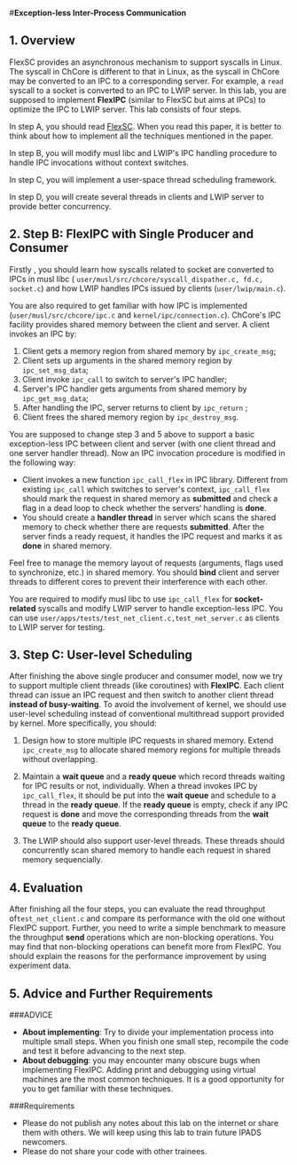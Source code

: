 #**Exception-less Inter-Process Communication**

## 1. Overview
FlexSC provides an asynchronous mechanism to support syscalls in Linux. The syscall in ChCore is different to that in Linux, as the syscall in ChCore may be converted to an IPC to a corresponding server. For example, a `read` syscall to a socket is converted to an IPC to LWIP server. In this lab, you are supposed to implement **FlexIPC** (similar to FlexSC but aims at IPCs) to optimize the IPC to LWIP server. This lab consists of four steps.


In step A, you should read [FlexSC](https://www.usenix.org/legacy/events/osdi10/tech/full_papers/Soares.pdf). When you read this paper, it is better to think about how to implement all the techniques mentioned in the paper.

In step B, you will modify musl libc and LWIP's IPC handling procedure to handle IPC invocations without context switches.

In step C, you will implement a user-space thread scheduling framework.

In step D, you will create several threads in clients and LWIP server to provide better concurrency.




## 2. Step B: FlexIPC with Single Producer and Consumer

Firstly , you should learn how syscalls related to socket are converted to IPCs in musl libc (	`user/musl/src/chcore/syscall_dispather.c, fd.c, socket.c`) and how LWIP handles IPCs issued by clients (`user/lwip/main.c`). 

You are also required to get familiar with how IPC is implemented (`user/musl/src/chcore/ipc.c` and `kernel/ipc/connection.c`). ChCore's IPC facility provides shared memory between the client and server. A client invokes an IPC by:

1. Client gets a memory region from shared memory by `ipc_create_msg`;
2. Client sets up arguments in the shared memory region by `ipc_set_msg_data`;
3. Client invoke `ipc_call` to switch to server's IPC handler;
4. Server's IPC handler gets arguments from shared memory by `ipc_get_msg_data`;
5. After handling the IPC, server returns to client by `ipc_return` ;
6. Client frees the shared memory region by `ipc_destroy_msg`.

You are supposed to change step 3 and 5 above to support a basic exception-less IPC between client and server (with one client thread and one server handler thread). Now an IPC invocation procedure is modified in the following way:

* Client invokes a new function `ipc_call_flex` in IPC library. Different from existing `ipc_call` which switches to server's context,  `ipc_call_flex` should mark the request in shared memory as **submitted** and check a flag in a dead loop to check whether the servers‘ handling is **done**. 
* You should create a **handler thread** in server which scans the shared memory to check whether there are requests **submitted**. After the server finds a ready request, it handles the IPC request and marks it as **done** in shared memory.

Feel free to manage the memory layout of requests (arguments, flags used to synchronize, etc.) in shared memory.  You should **bind** client and server threads to different cores to prevent their interference with each other.

You are required to modify musl libc to use `ipc_call_flex` for **socket-related** syscalls and modify LWIP server to handle exception-less IPC. You can use `user/apps/tests/test_net_client.c,test_net_server.c` as clients to LWIP server for testing.



## 3. Step C: User-level Scheduling
After finishing the above single producer and consumer model, now we try to support multiple client threads (like coroutines) with **FlexIPC**. Each client thread can issue an IPC request and then switch to another client thread **instead of busy-waiting**. To avoid the involvement of kernel, we should use user-level scheduling instead of conventional multithread support provided by kernel. More specifically, you should:

1. Design how to store multiple IPC requests in shared memory. Extend `ipc_create_msg` to allocate shared memory regions for multiple threads without overlapping.

2. Maintain a **wait queue** and a **ready queue** which record threads waiting for IPC results or not, individually. When a thread invokes IPC by `ipc_call_flex`,  it should be put into the **wait queue** and schedule to a thread in the **ready queue**. If the **ready queue** is empty, check if any IPC request is **done** and move the corresponding threads from the **wait queue** to the **ready queue**.

3. The LWIP should also support user-level threads. These threads should concurrently scan shared memory to handle each request in shared memory sequencially. 


## 4. Evaluation

After finishing all the four steps, you can evaluate the read throughput of`test_net_client.c` and compare its performance with the old one without FlexIPC support. Further, you need to write a simple benchmark to measure the throughput **send** operations which are non-blocking operations. You may find that non-blocking operations can benefit more from FlexIPC. You should explain the reasons for the performance improvement by using experiment data.


## 5. Advice and Further Requirements

###ADVICE
* **About implementing**: Try to divide your implementation process into multiple small steps. When you finish one small step, recompile the code and test it before advancing to the next step.
* **About debugging**: you may encounter many obscure bugs when implementing FlexIPC. Adding print and debugging using virtual machines are the most common techniques. It is a good opportunity for you to get familiar with these techniques.

###Requirements
* Please do not publish any notes about this lab on the internet or share them with others. We will keep using this lab to train future IPADS newcomers. 
* Please do not share your code with other trainees. 

